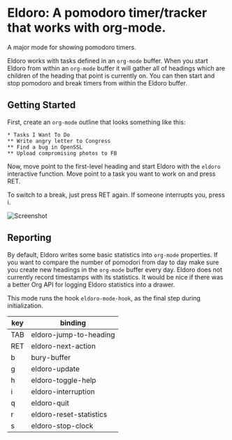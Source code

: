 # Eldoro: A pomodoro timer/tracker that works with org-mode.

A major mode for showing pomodoro timers.

Eldoro works with tasks defined in an `org-mode` buffer.  When
you start Eldoro from within an `org-mode` buffer it will gather
all of headings which are children of the heading that point is
currently on.  You can then start and stop pomodoro and break
timers from within the Eldoro buffer.

## Getting Started

First, create an `org-mode` outline that looks something like
this:

~~~
* Tasks I Want To Do
** Write angry letter to Congress
** Find a bug in OpenSSL
** Upload compromising photos to FB
~~~

Now, move point to the first-level heading and start Eldoro with
the `eldoro` interactive function.  Move point to a task you want
to work on and press RET.

To switch to a break, just press RET again.  If someone
interrupts you, press i.

![Screenshot](http://www.pmade.com/static/images/2014/a5fa5925980289be7d83d3e8dbe31e1c.png)

## Reporting

By default, Eldoro writes some basic statistics into `org-mode`
properties.  If you want to compare the number of pomodori from
day to day make sure you create new headings in the `org-mode`
buffer every day.  Eldoro does not currently record timestamps
with its statistics.  It would be nice if there was a better Org
API for logging Eldoro statistics into a drawer.

This mode runs the hook `eldoro-mode-hook`, as the final step
during initialization.

|key|binding|
|---|-------|
|TAB|eldoro-jump-to-heading|
|RET|eldoro-next-action|
|b|bury-buffer|
|g|eldoro-update|
|h|eldoro-toggle-help|
|i|eldoro-interruption|
|q|eldoro-quit|
|r|eldoro-reset-statistics|
|s|eldoro-stop-clock|


